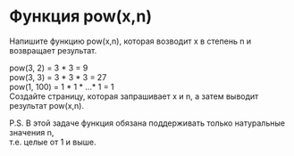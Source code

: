 # Функция pow(x,n)                                                                  <br/>

Напишите функцию pow(x,n), которая возводит x в степень n и возвращает результат.   <br/>

pow(3, 2) = 3 * 3 = 9                                                               <br/>
pow(3, 3) = 3 * 3 * 3 = 27                                                          <br/>
pow(1, 100) = 1 * 1 * ...* 1 = 1                                                    <br/>
Создайте страницу, которая запрашивает x и n, а затем выводит результат pow(x,n).   <br/>

P.S. В этой задаче функция обязана поддерживать только натуральные значения n,      <br/>
т.е. целые от 1 и выше.                                                             <br/>
